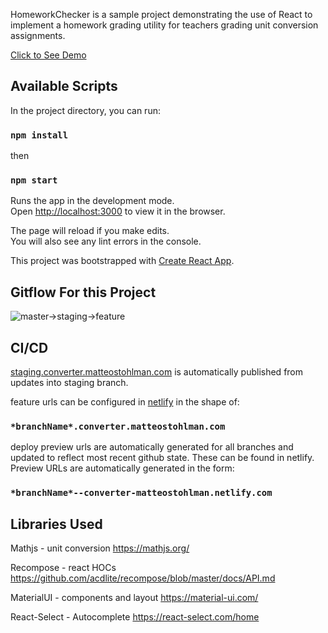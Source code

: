 
HomeworkChecker is a sample project demonstrating the use of React to implement a homework grading utility for teachers grading unit conversion assignments. 

[Click to See Demo](https://converter.matteostohlman.com)

## Available Scripts

In the project directory, you can run:

### `npm install`

then 

### `npm start`

Runs the app in the development mode.<br>
Open [http://localhost:3000](http://localhost:3000) to view it in the browser.

The page will reload if you make edits.<br>
You will also see any lint errors in the console.

This project was bootstrapped with [Create React App](https://github.com/facebook/create-react-app).

## Gitflow For this Project

![master->staging->feature](https://buddy.works/blog/images/gitflow.png)

## CI/CD

[staging.converter.matteostohlman.com](https://staging.converter.matteostohlman.com) is automatically published from updates into staging branch. 

feature urls can be configured in [netlify](netlify.com) in the shape of:
  ### `*branchName*.converter.matteostohlman.com`

deploy preview urls are automatically generated for all branches and updated to reflect most recent github state. These can be found in netlify. Preview URLs are automatically generated in the form:
  ### `*branchName*--converter-matteostohlman.netlify.com`
  
 ## Libraries Used
 
Mathjs - unit conversion
https://mathjs.org/

Recompose - react HOCs
https://github.com/acdlite/recompose/blob/master/docs/API.md

MaterialUI - components and layout 
https://material-ui.com/

React-Select - Autocomplete
https://react-select.com/home
